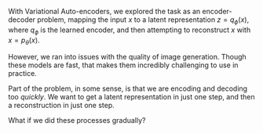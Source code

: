 


With Variational Auto-encoders, we explored the task as an encoder-decoder problem, mapping the input $x$ to a latent representation $z = q_{\phi}(x)$, where $q_{\phi}$ is the learned encoder, and then attempting to reconstruct $x$ with $x= p_{\theta}(x)$. 


However, we ran into issues with the quality of image generation. Though these models are fast, that makes them incredibly challenging to use in practice.

Part of the problem, in some sense, is that we are encoding and decoding too *quickly*. We want to get a latent representation in just one step, and then a reconstruction in just one step. 

What if we did these processes gradually?